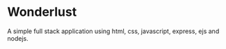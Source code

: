 # Wonderlust

A simple full stack application using html, css, javascript, express, ejs and nodejs. 
